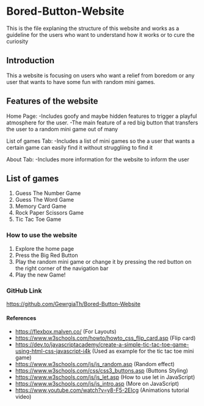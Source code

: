 # Bored-Button-Website
This is the file explaning the structure of this website and works as a guideline for the users who want to understand how it works or to cure the curiosity 

## Introduction
This a website is focusing on users who want a relief from boredom or any user that wants to have some fun with random mini games.

## Features of the website
Home Page:
-Includes goofy and maybe hidden features to trigger a playful atmosphere for the user. 
-The main feature of a red big button that transfers the user to a random mini game out of many

List of games Tab:
-Includes a list of mini games so the a user that wants a certain game can easily find it without struggliing to find it

About Tab:
-Includes more information for the website to inform the user

## List of games
1. Guess The Number Game
2. Guess The Word Game
3. Memory Card Game
4. Rock Paper Scissors Game
5. Tic Tac Toe Game

### How to use the website
1. Explore the home page
2. Press the Big Red Button
3. Play the random mini game or change it by pressing the red button on the right corner of the navigation bar
4. Play the new Game!

### GitHub Link
https://github.com/GewrgiaTh/Bored-Button-Website

#### References
- https://flexbox.malven.co/ (For Layouts)
- https://www.w3schools.com/howto/howto_css_flip_card.asp (Flip card)
- https://dev.to/javascriptacademy/create-a-simple-tic-tac-toe-game-using-html-css-javascript-i4k (Used as example for the tic tac toe mini game)
- https://www.w3schools.com/js/js_random.asp (Random effect)
- https://www.w3schools.com/css/css3_buttons.asp (Buttons Styling)
- https://www.w3schools.com/js/js_let.asp (How to use let in JavaScript)
- https://www.w3schools.com/js/js_intro.asp (More on JavaScript)
- https://www.youtube.com/watch?v=y8-F5-2EIcg (Animations tutorial video)



